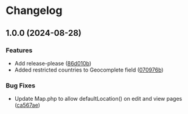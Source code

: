 # Changelog

## 1.0.0 (2024-08-28)

### Features

* Add
  release-please ([86d010b](https://github.com/Heyian/filament-google-maps/commit/86d010b4ed049fc5f0d62013599131ba36d57d17))
* Added restricted countries to Geocomplete
  field ([070976b](https://github.com/Heyian/filament-google-maps/commit/070976bb00ea8094a4a027c85167b58636e1a43a))

### Bug Fixes

* Update Map.php to allow defaultLocation() on edit and view
  pages ([ca567ae](https://github.com/Heyian/filament-google-maps/commit/ca567ae7367172e588e8a68c6fc863067dfb7616))